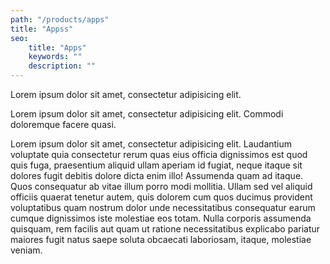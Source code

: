 ```yaml
---
path: "/products/apps"
title: "Appss"
seo:
    title: "Apps"
    keywords: ""
    description: ""
---
```



Lorem ipsum dolor sit amet, consectetur adipisicing elit.

Lorem ipsum dolor sit amet, consectetur adipisicing elit. Commodi doloremque facere quasi.

Lorem ipsum dolor sit amet, consectetur adipisicing elit. Laudantium voluptate quia consectetur rerum quas eius officia dignissimos est quod quis fuga, praesentium aliquid ullam aperiam id fugiat, neque itaque sit dolores fugit debitis dolore dicta enim illo! Assumenda quam ad itaque. Quos consequatur ab vitae illum porro modi mollitia. Ullam sed vel aliquid officiis quaerat tenetur autem, quis dolorem cum quos ducimus provident voluptatibus quam nostrum dolor unde necessitatibus consequatur earum cumque dignissimos iste molestiae eos totam. Nulla corporis assumenda quisquam, rem facilis aut quam ut ratione necessitatibus explicabo pariatur maiores fugit natus saepe soluta obcaecati laboriosam, itaque, molestiae veniam.